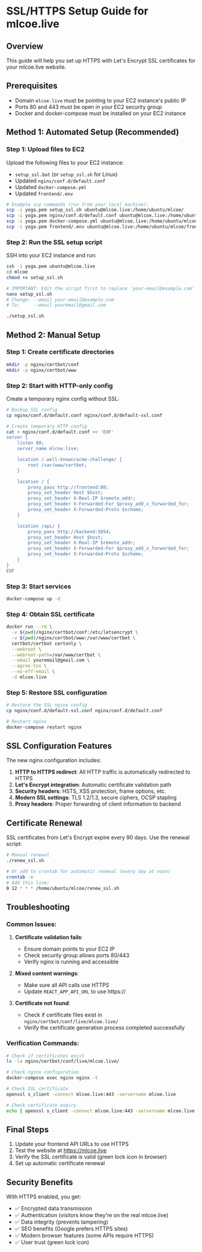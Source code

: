 # SSL/HTTPS Setup Guide for mlcoe.live

## Overview
This guide will help you set up HTTPS with Let's Encrypt SSL certificates for your mlcoe.live website.

## Prerequisites
- Domain `mlcoe.live` must be pointing to your EC2 instance's public IP
- Ports 80 and 443 must be open in your EC2 security group
- Docker and docker-compose must be installed on your EC2 instance

## Method 1: Automated Setup (Recommended)

### Step 1: Upload files to EC2
Upload the following files to your EC2 instance:
- `setup_ssl.bat` (or `setup_ssl.sh` for Linux)
- Updated `nginx/conf.d/default.conf`
- Updated `docker-compose.yml`
- Updated `frontend/.env`

```bash
# Example scp commands (run from your local machine):
scp -i yoga.pem setup_ssl.sh ubuntu@mlcoe.live:/home/ubuntu/mlcoe/
scp -i yoga.pem nginx/conf.d/default.conf ubuntu@mlcoe.live:/home/ubuntu/mlcoe/nginx/conf.d/
scp -i yoga.pem docker-compose.yml ubuntu@mlcoe.live:/home/ubuntu/mlcoe/
scp -i yoga.pem frontend/.env ubuntu@mlcoe.live:/home/ubuntu/mlcoe/frontend/
```

### Step 2: Run the SSL setup script
SSH into your EC2 instance and run:

```bash
ssh -i yoga.pem ubuntu@mlcoe.live
cd mlcoe
chmod +x setup_ssl.sh

# IMPORTANT: Edit the script first to replace 'your-email@example.com' with your actual email
nano setup_ssl.sh
# Change: --email your-email@example.com
# To:     --email youremail@gmail.com

./setup_ssl.sh
```

## Method 2: Manual Setup

### Step 1: Create certificate directories
```bash
mkdir -p nginx/certbot/conf
mkdir -p nginx/certbot/www
```

### Step 2: Start with HTTP-only config
Create a temporary nginx config without SSL:

```bash
# Backup SSL config
cp nginx/conf.d/default.conf nginx/conf.d/default-ssl.conf

# Create temporary HTTP config
cat > nginx/conf.d/default.conf << 'EOF'
server {
    listen 80;
    server_name mlcoe.live;

    location /.well-known/acme-challenge/ {
        root /var/www/certbot;
    }

    location / {
        proxy_pass http://frontend:80;
        proxy_set_header Host $host;
        proxy_set_header X-Real-IP $remote_addr;
        proxy_set_header X-Forwarded-For $proxy_add_x_forwarded_for;
        proxy_set_header X-Forwarded-Proto $scheme;
    }

    location /api/ {
        proxy_pass http://backend:5054;
        proxy_set_header Host $host;
        proxy_set_header X-Real-IP $remote_addr;
        proxy_set_header X-Forwarded-For $proxy_add_x_forwarded_for;
        proxy_set_header X-Forwarded-Proto $scheme;
    }
}
EOF
```

### Step 3: Start services
```bash
docker-compose up -d
```

### Step 4: Obtain SSL certificate
```bash
docker run --rm \
  -v $(pwd)/nginx/certbot/conf:/etc/letsencrypt \
  -v $(pwd)/nginx/certbot/www:/var/www/certbot \
  certbot/certbot certonly \
  --webroot \
  --webroot-path=/var/www/certbot \
  --email youremail@gmail.com \
  --agree-tos \
  --no-eff-email \
  -d mlcoe.live
```

### Step 5: Restore SSL configuration
```bash
# Restore the SSL nginx config
cp nginx/conf.d/default-ssl.conf nginx/conf.d/default.conf

# Restart nginx
docker-compose restart nginx
```

## SSL Configuration Features

The new nginx configuration includes:

1. **HTTP to HTTPS redirect**: All HTTP traffic is automatically redirected to HTTPS
2. **Let's Encrypt integration**: Automatic certificate validation path
3. **Security headers**: HSTS, XSS protection, frame options, etc.
4. **Modern SSL settings**: TLS 1.2/1.3, secure ciphers, OCSP stapling
5. **Proxy headers**: Proper forwarding of client information to backend

## Certificate Renewal

SSL certificates from Let's Encrypt expire every 90 days. Use the renewal script:

```bash
# Manual renewal
./renew_ssl.sh

# Or add to crontab for automatic renewal (every day at noon)
crontab -e
# Add this line:
0 12 * * * /home/ubuntu/mlcoe/renew_ssl.sh
```

## Troubleshooting

### Common Issues:

1. **Certificate validation fails**:
   - Ensure domain points to your EC2 IP
   - Check security group allows ports 80/443
   - Verify nginx is running and accessible

2. **Mixed content warnings**:
   - Make sure all API calls use HTTPS
   - Update `REACT_APP_API_URL` to use https://

3. **Certificate not found**:
   - Check if certificate files exist in `nginx/certbot/conf/live/mlcoe.live/`
   - Verify the certificate generation process completed successfully

### Verification Commands:

```bash
# Check if certificates exist
ls -la nginx/certbot/conf/live/mlcoe.live/

# Check nginx configuration
docker-compose exec nginx nginx -t

# Check SSL certificate
openssl s_client -connect mlcoe.live:443 -servername mlcoe.live

# Check certificate expiry
echo | openssl s_client -connect mlcoe.live:443 -servername mlcoe.live 2>/dev/null | openssl x509 -noout -dates
```

## Final Steps

1. Update your frontend API URLs to use HTTPS
2. Test the website at https://mlcoe.live
3. Verify the SSL certificate is valid (green lock icon in browser)
4. Set up automatic certificate renewal

## Security Benefits

With HTTPS enabled, you get:
- ✅ Encrypted data transmission
- ✅ Authentication (visitors know they're on the real mlcoe.live)
- ✅ Data integrity (prevents tampering)
- ✅ SEO benefits (Google prefers HTTPS sites)
- ✅ Modern browser features (some APIs require HTTPS)
- ✅ User trust (green lock icon)
